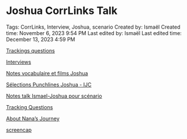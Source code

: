 # Joshua CorrLinks Talk

Tags: CorrLinks, Interview, Joshua, scenario
Created by: Ismaël 
Created time: November 6, 2023 9:54 PM
Last edited by: Ismaël 
Last edited time: December 13, 2023 4:59 PM

[Trackings questions](Joshua%20CorrLinks%20Talk%2040c4680ad05544f28a21d2db3aa4d55f/Trackings%20questions%20fa78789c9c434ec19f5162662e778949.md)

[Interviews](Joshua%20CorrLinks%20Talk%2040c4680ad05544f28a21d2db3aa4d55f/Interviews%2014724c39299d45bcbba64ee019b9a169.csv)

[Notes vocabulaire et films Joshua](Joshua%20CorrLinks%20Talk%2040c4680ad05544f28a21d2db3aa4d55f/Notes%20vocabulaire%20et%20films%20Joshua%2054796eb1617c4430b8b639cdc0fffc15.md)

[Sélections Punchlines Joshua - IJC](Joshua%20CorrLinks%20Talk%2040c4680ad05544f28a21d2db3aa4d55f/Se%CC%81lections%20Punchlines%20Joshua%20-%20IJC%207492ae4bba3b4659a15a3b14edb50076.md)

[Notes talk Ismael-Joshua pour scénario](Joshua%20CorrLinks%20Talk%2040c4680ad05544f28a21d2db3aa4d55f/Notes%20talk%20Ismael-Joshua%20pour%20sce%CC%81nario%2029d6d27c609d44e98f34605657b12c49.md)

[Tracking Questions](Joshua%20CorrLinks%20Talk%2040c4680ad05544f28a21d2db3aa4d55f/Tracking%20Questions%203fcdb6922664466586e32764a363ae78.md)

[About Nana’s Journey](Joshua%20CorrLinks%20Talk%2040c4680ad05544f28a21d2db3aa4d55f/About%20Nana%E2%80%99s%20Journey%20847c7c24c32b4b98be8d34fa2c18a60b.md)

[screencap](Joshua%20CorrLinks%20Talk%2040c4680ad05544f28a21d2db3aa4d55f/screencap%20343ced66d68a4e0d854cf0d882d4f8e1.csv)
